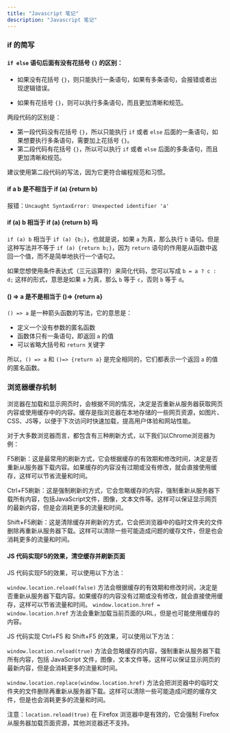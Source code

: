 ```yaml
---
title: "Javascript 笔记"
description: "Javascript 笔记"
---
```


### if 的简写

#### `if else` 语句后面有没有花括号 `{}` 的区别：

+ 如果没有花括号 `{}`，则只能执行一条语句，如果有多条语句，会报错或者出现逻辑错误。

- 如果有花括号 `{}`，则可以执行多条语句，而且更加清晰和规范。

两段代码的区别是：

- 第一段代码没有花括号 `{}`，所以只能执行 `if` 或者 `else` 后面的一条语句，如果想要执行多条语句，需要加上花括号 `{}`。
- 第二段代码有花括号 `{}`，所以可以执行 `if` 或者 `else` 后面的多条语句，而且更加清晰和规范。

建议使用第二段代码的写法，因为它更符合编程规范和习惯。

#### if a b 是不相当于 if (a) {return b}

报错：`Uncaught SyntaxError: Unexpected identifier 'a'`

#### if (a) b 相当于 if (a) {return b} 吗

`if (a) b` 相当于 `if (a) {b;}`，也就是说，如果 `a` 为真，那么执行 `b` 语句。但是这种写法并不等于 `if (a) {return b;}`，因为 `return` 语句的作用是从函数中返回一个值，而不是简单地执行一个语句2。

如果您想使用条件表达式（三元运算符）来简化代码，您可以写成 `b = a ? c : d;` 这样的形式，意思是如果 `a` 为真，那么 `b` 等于 `c`，否则 `b` 等于 `d`。



#### () => a 是不是相当于 ()=> {return a}

`() => a` 是一种箭头函数的写法，它的意思是：

- 定义一个没有参数的匿名函数
- 函数体只有一条语句，即返回 `a` 的值
- 可以省略大括号和 `return` 关键字

所以，`() => a` 和 `()=> {return a}` 是完全相同的，它们都表示一个返回 `a` 的值的匿名函数。



### 浏览器缓存机制

浏览器在加载和显示网页时，会根据不同的情况，决定是否重新从服务器获取网页内容或使用缓存中的内容。缓存是指浏览器在本地存储的一些网页资源，如图片、CSS、JS等，以便于下次访问时快速加载，提高用户体验和网站性能。

对于大多数浏览器而言，都包含有三种刷新方式，以下我们以Chrome浏览器为例：

F5刷新：这是最常用的刷新方式，它会根据缓存的有效期和修改时间，决定是否重新从服务器下载内容。如果缓存的内容没有过期或没有修改，就会直接使用缓存，这样可以节省流量和时间。

Ctrl+F5刷新：这是强制刷新的方式，它会忽略缓存的内容，强制重新从服务器下载所有内容，包括JavaScript文件，图像，文本文件等。这样可以保证显示网页的最新内容，但是会消耗更多的流量和时间。

Shift+F5刷新：这是清除缓存并刷新的方式，它会把浏览器中的临时文件夹的文件删除再重新从服务器下载。这样可以清除一些可能造成问题的缓存文件，但是也会消耗更多的流量和时间。

#### JS 代码实现F5的效果，清空缓存并刷新页面

JS 代码实现F5的效果，可以使用以下方法：

`window.location.reload(false)` 方法会根据缓存的有效期和修改时间，决定是否重新从服务器下载内容。如果缓存的内容没有过期或没有修改，就会直接使用缓存，这样可以节省流量和时间。
`window.location.href = window.location.href` 方法会重新加载当前页面的URL，但是也可能使用缓存的内容。

JS 代码实现 Ctrl+F5 和 Shift+F5 的效果，可以使用以下方法：

`window.location.reload(true)` 方法会忽略缓存的内容，强制重新从服务器下载所有内容，包括 JavaScript 文件，图像，文本文件等。这样可以保证显示网页的最新内容，但是会消耗更多的流量和时间。

`window.location.replace(window.location.href)` 方法会把浏览器中的临时文件夹的文件删除再重新从服务器下载。这样可以清除一些可能造成问题的缓存文件，但是也会消耗更多的流量和时间。

注意：`location.reload(true)` 在 Firefox 浏览器中是有效的，它会强制 Firefox 从服务器加载页面资源，其他浏览器还不支持。

